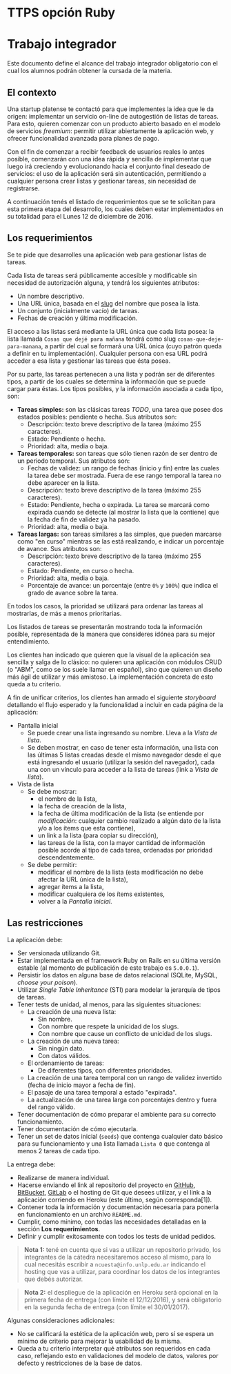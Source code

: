# TTPS opción Ruby

# Trabajo integrador

Este documento define el alcance del trabajo integrador obligatorio con el cual los alumnos podrán obtener la cursada de la materia.

## El contexto

Una startup platense te contactó para que implementes la idea que le da origen: implementar un servicio on-line de
autogestión de listas de tareas. Para esto, quieren comenzar con un producto abierto basado en el modelo de servicios
*freemium*: permitir utilizar abiertamente la aplicación web, y ofrecer funcionalidad avanzada para planes de pago.

Con el fin de comenzar a recibir feedback de usuarios reales lo antes posible, comenzarán con una idea rápida y sencilla
de implementar que luego irá creciendo y evolucionando hacia el conjunto final deseado de servicios: el uso de la
aplicación será sin autenticación, permitiendo a cualquier persona crear listas y gestionar tareas, sin necesidad de
registrarse.

A continuación tenés el listado de requerimientos que se te solicitan para esta primera etapa del desarrollo, los cuales
deben estar implementados en su totalidad para el Lunes 12 de diciembre de 2016.

## Los requerimientos

Se te pide que desarrolles una aplicación web para gestionar listas de tareas.

Cada lista de tareas será públicamente accesible y modificable sin necesidad de autorización alguna, y tendrá los siguientes atributos:

* Un nombre descriptivo.
* Una URL única, basada en el [slug](https://en.wikipedia.org/wiki/Semantic_URL#Slug) del nombre que posea la lista.
* Un conjunto (inicialmente vacío) de tareas.
* Fechas de creación y última modificación.

El acceso a las listas será mediante la URL única que cada lista posea: la lista llamada `Cosas que dejé para mañana`
tendrá como slug `cosas-que-deje-para-manana`, a partir del cual se formará una URL única (cuyo patrón queda a definir
en tu implementación). Cualquier persona con esa URL podrá acceder a esa lista y gestionar las tareas que ésta posea.

Por su parte, las tareas pertenecen a una lista y podrán ser de diferentes tipos, a partir de los cuales se determina la información que se puede cargar para éstas. Los tipos posibles, y la información asociada a cada tipo, son:

* **Tareas simples:** son las clásicas tareas *TODO*, una tarea que posee dos estados posibles: pendiente o hecha. Sus atributos son:
  * Descripción: texto breve descriptivo de la tarea (máximo 255 caracteres).
  * Estado: Pendiente o hecha.
  * Prioridad: alta, media o baja.
* **Tareas temporales:** son tareas que sólo tienen razón de ser dentro de un periodo temporal. Sus atributos son:
  * Fechas de validez: un rango de fechas (inicio y fin) entre las cuales la tarea debe ser mostrada. Fuera de ese
    rango temporal la tarea no debe aparecer en la lista.
  * Descripción: texto breve descriptivo de la tarea (máximo 255 caracteres).
  * Estado: Pendiente, hecha o expirada. La tarea se marcará como expirada cuando se detecte (al mostrar la lista que
    la contiene) que la fecha de fin de validez ya ha pasado.
  * Prioridad: alta, media o baja.
* **Tareas largas:** son tareas similares a las simples, que pueden marcarse como "en curso" mientras se las está
  realizando, e indicar un porcentaje de avance. Sus atributos son:
  * Descripción: texto breve descriptivo de la tarea (máximo 255 caracteres).
  * Estado: Pendiente, en curso o hecha.
  * Prioridad: alta, media o baja.
  * Porcentaje de avance: un porcentaje (entre `0%` y `100%`) que indica el grado de avance sobre la tarea.

En todos los casos, la prioridad se utilizará para ordenar las tareas al mostrarlas, de más a menos prioritarias.

Los listados de tareas se presentarán mostrando toda la información posible, representada de la manera que consideres
idónea para su mejor entendimiento.

Los clientes han indicado que quieren que la visual de la aplicación sea sencilla y salga de lo clásico: no quieren
una aplicación con módulos CRUD (o "ABM", como se los suele llamar en español), sino que quieren un diseño más ágil de
utilizar y más amistoso. La implementación concreta de esto queda a tu criterio.

A fin de unificar criterios, los clientes han armado el siguiente *storyboard* detallando el flujo esperado y la
funcionalidad a incluir en cada página de la aplicación:

- Pantalla inicial
  * Se puede crear una lista ingresando su nombre. Lleva a la *Vista de lista*.
  * Se deben mostrar, en caso de tener esta información, una lista con las últimas 5 listas creadas desde el mismo
    navegador desde el que está ingresando el usuario (utilizar la sesión del navegador), cada una con un vínculo para
    acceder a la lista de tareas (link a *Vista de lista*).
- Vista de lista
  * Se debe mostrar:
    * el nombre de la lista,
    * la fecha de creación de la lista,
    * la fecha de última modificación de la lista (se entiende por *modificación*: cualquier cambio realizado a algún
      dato de la lista y/o a los ítems que esta contiene),
    * un link a la lista (para copiar su dirección),
    * las tareas de la lista, con la mayor cantidad de información posible acorde al tipo de cada tarea, ordenadas por
      prioridad descendentemente.
  * Se debe permitir:
    * modificar el nombre de la lista (esta modificación no debe afectar la URL única de la lista),
    * agregar ítems a la lista,
    * modificar cualquiera de los ítems existentes,
    * volver a la *Pantalla inicial*.

## Las restricciones

La aplicación debe:

* Ser versionada utilizando Git.
* Estar implementada en el framework Ruby on Rails en su última versión estable (al momento de publicación de este
  trabajo es `5.0.0.1`).
* Persistir los datos en alguna base de datos relacional (SQLite, MySQL, *choose your poison*).
* Utilizar *Single Table Inheritance* (STI) para modelar la jerarquía de tipos de tareas.
* Tener tests de unidad, al menos, para las siguientes situaciones:
  * La creación de una nueva lista:
    * Sin nombre.
    * Con nombre que respete la unicidad de los slugs.
    * Con nombre que cause un conflicto de unicidad de los slugs.
  * La creación de una nueva tarea:
    * Sin ningún dato.
    * Con datos válidos.
  * El ordenamiento de tareas:
    * De diferentes tipos, con diferentes prioridades.
  * La creación de una tarea temporal con un rango de validez invertido (fecha de inicio mayor a fecha de fin).
  * El pasaje de una tarea temporal a estado "expirada".
  * La actualización de una tarea larga con porcentajes dentro y fuera del rango válido.
* Tener documentación de cómo preparar el ambiente para su correcto funcionamiento.
* Tener documentación de cómo ejecutarla.
* Tener un set de datos inicial (`seeds`) que contenga cualquier dato básico para su funcionamiento y una lista
  llamada `Lista 0` que contenga al menos 2 tareas de cada tipo.

La entrega debe:

* Realizarse de manera individual.
* Hacerse enviando el link al repositorio del proyecto en [GitHub](https://github.com),
  [BitBucket](https://bitbucket.com), [GitLab](https://gitlab.com) o el hosting de Git que desees utilizar, y el link a
  la aplicación corriendo en Heroku (este último, según corresponda[1]).
* Contener toda la información y documentación necesaria para ponerla en funcionamiento en un archivo `README.md`.
* Cumplir, como mínimo, con todas las necesidades detalladas en la sección **Los requerimientos**.
* Definir y cumplir exitosamente con todos los tests de unidad pedidos.

> **Nota 1:** tené en cuenta que si vas a utilizar un repositorio privado, los integrantes de la cátedra necesitaremos
  acceso al mismo, para lo cual necesitás escribir a `ncuesta@info.unlp.edu.ar` indicando el hosting que vas a
  utilizar, para coordinar los datos de los integrantes que debés autorizar.

> **Nota 2:** el despliegue de la aplicación en Heroku será opcional en la primera fecha de entrega (con límite el
  12/12/2016), y será obligatorio en la segunda fecha de entrega (con límite el 30/01/2017).

Algunas consideraciones adicionales:

* No se calificará la estética de la aplicación web, pero sí se espera un mínimo de criterio para mejorar la usabilidad
  de la misma.
* Queda a tu criterio interpretar qué atributos son requeridos en cada caso, reflejando esto en validaciones del
  modelo de datos, valores por defecto y restricciones de la base de datos.

